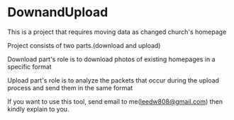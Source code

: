 # DownandUpload

This is a project that requires moving data as changed church's homepage

Project consists of two parts.(download and upload)

Download part's role is to download photos of existing homepages in a specific format

Upload part's role is to analyze the packets that occur during the upload process and send them in the same format

If you want to use this tool, send email to me(leedw808@gmail.com) then kindly explain to you.

